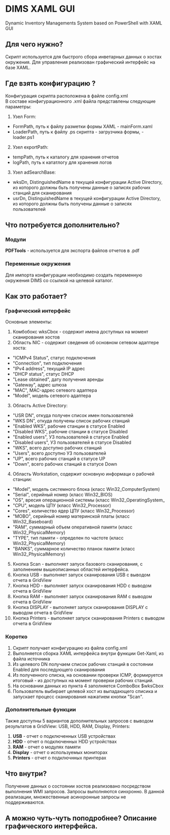 # DIMS XAML GUI
Dynamic Inventory Managements System based on PowerShell with XAML GUI
## Для чего нужно?
Скрипт используется для быстрого сбора инветарных данных о хостах окружения. Для управления реализован графический интерфейс на базе XAML. 
## Где взять конфигурацию ?
Конфигурация скрипта расположена в файле config.xml  
В составе конфигурационного .xml файла представлены следующие параметры:  
1. Узел Form:  
  - FormPath, путь к файлу разметки формы XAML -  mainForm.xaml
  - LoaderPath, путь к файлу .ps скрипта - загрузчика формы, - loader.ps1
2. Узел exportPath:  
  - tempPath, путь к каталогу для хранения отчетов
  - logPath, путь к кататлогу для хранения логов
3. Узел adSearchBase:
  - wksDn, DistinguishedName в текущей конфигурации Active Directory, из которого должны бьть получены данные о записях рабочих станций для сканирования
  - usrDn, DistinguishedName в текущей конфигурации Active Directory, из которого должны быть получены данные о записях пользователей
## Что потребуется дополнительно?
### Модули
**PDFTools** - используется для экспорта файлов отчетов в .pdf
### Переменные окружения
Для импорта конфигурации необходимо создать переменную окружения DIMS со ссылкой на целевой каталог.
## Как это работает?
### Графический интерфейс
Основные элементы:
1. Комбобокс wksCbox - содержит имена доступных на момент сканирования хостов
2. Область NIC - содержит сведения об основном сетевом адаптере хоста:
  - "ICMPv4 Status", статус подключения 
  - "Connection", тип подключения 
  - "IPv4 address", текущий IP адрес 
  - "DHCP status", статус DHCP 
  - "Lease obtained", дату получения аренды 
  - "Gateway", адрес шлюза 
  - "MAC", MAC-адрес сетевого адаптера
  - "Model", модель сетевого адаптера
3. Область Active Directory:
  - "USR DN", откуда получен список имен пользователей
  - "WKS DN", откуда получены список рабочих станций
  - "Enabled WKS", рабочие станции в статусе Enabled
  - "Disabled WKS", рабочие станции в статусе Disabled
  - "Enabled users", УЗ пользователей в статусе Enabled
  - "Disabled users", УЗ пользователей в статусе Disabled
  - "WKS", всего доступно рабочих станций
  - "Users", всего доступно УЗ пользователей
  - "UP", всего рабочих станций в статусе UP
  - "Down", всего рабочих станций в статусе Down
4. Область Workstation, содержит основную информаци о рабочей станции:
  - "Model", модель системного блока (класс Win32_ComputerSystem)
  - "Serial", серийный номер (класс Win32_BIOS)
  - "OS", вресия операционной системы (класс Win32_OperatingSystem_
  - "CPU", модель ЦПУ (класс Win32_Processor)
  - "Cores", количество ядер ЦПУ (класс Win32_Processor)
  - "MOBO", серийный номер материнской платы (класс Win32_Baseboard)
  - "RAM", суммарный объем оперативной памяти (класс Win32_PhysicalMemory)
  - "TYPE", тип памяти - определен по частоте (класс Win32_PhysicalMemory)
  - "BANKS", суммарное количество планок памяти (класс Win32_PhysicalMemory)
5. Кнопка Scan - выполняет запуск базового сканирования, с заполнением вышеописанных областей интерфейса.
6. Кнопка USB - выполняет запуск сканирования USB с выводом отчета в GridView
7. Кнопка HDD - выполняет запуск сканирования HDD с выводом отчета в GridView
8. Кнопка RAM - выполняет запуск сканирования RAM с выводом отчета в GridView 
9. Кнопка DISPLAY - выполняет запуск сканирования DISPLAY с выводом отчета в GridView 
10. Кнопка Printers - выполняет запуск сканирования Printers с выводом отчета в GridView 
### Коротко
1. Скрипт получает конфигурацию из файла config.xml
2. Выполняется сборка XAML интерфейса внутри функции Get-Xaml, из файла источника
3. Из целевого DN получаем список рабочих станций в состоянии Enabled для последующего сканирования
4. Из полученного списка, на основании проверки ICMP, формируется итоговый - из доступных на момент проверки рабочих станций.
5. На основании данных из пункта 4 заполняется ComboBox $wksCbox
6. Пользователь выбирает целевой хост из выпадающего списика и запускает процесс сканирования нажатием кнопки "Scan".  
### Дополнительные функции
Также доступны 5 вариантов дополнительных запросов c выводом результатов в GridView: USB, HDD, RAM, Display, Printers:
1. **USB** - отчет о подключенных USB устройствах
2. **HDD** - отчет о подключенных HDD устройствах
3. **RAM** - отчет о модулях памяти
4. **Display** - отчет о используемых мониторах
5. **Printers** - отчет о подключнных принтерах 
## Что внутри?
Получение данных о состоянии хостов реализовано посредством выполнения WMI запросов. Запросы выполняются синхронно. В данной реализации, множественные асинхронные запросы не поддерживаются.
## А можно чуть-чуть поподробнее? Описание графического интерфейса.
